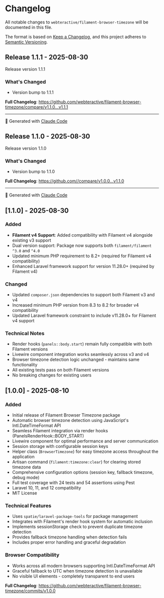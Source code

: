 # Changelog

All notable changes to `webteractive/filament-browser-timezone` will be documented in this file.

The format is based on [Keep a Changelog](https://keepachangelog.com/en/1.0.0/),
and this project adheres to [Semantic Versioning](https://semver.org/spec/v2.0.0.html).

## Release 1.1.1 - 2025-08-30

Release version 1.1.1

### What's Changed

- Version bump to 1.1.1

**Full Changelog**: https://github.com/webteractive/filament-browser-timezone/compare/v1.1.0...v1.1.1


---

🤖 Generated with [Claude Code](https://claude.ai/code)

## Release 1.1.0 - 2025-08-30

Release version 1.1.0

### What's Changed

- Version bump to 1.1.0

**Full Changelog**: https://github.com//compare/v1.0.0...v1.1.0


---

🤖 Generated with [Claude Code](https://claude.ai/code)

## [1.1.0] - 2025-08-30

### Added

- **Filament v4 Support**: Added compatibility with Filament v4 alongside existing v3 support
- Dual version support: Package now supports both `filament/filament ^3.0` and `^4.0`
- Updated minimum PHP requirement to 8.2+ (required for Filament v4 compatibility)
- Enhanced Laravel framework support for version 11.28.0+ (required by Filament v4)

### Changed

- Updated `composer.json` dependencies to support both Filament v3 and v4
- Increased minimum PHP version from 8.3 to 8.2 for broader v4 compatibility
- Updated Laravel framework constraint to include v11.28.0+ for Filament v4 support

### Technical Notes

- Render hooks (`panels::body.start`) remain fully compatible with both Filament versions
- Livewire component integration works seamlessly across v3 and v4
- Browser timezone detection logic unchanged - maintains same functionality
- All existing tests pass on both Filament versions
- No breaking changes for existing users

## [1.0.0] - 2025-08-10

### Added

- Initial release of Filament Browser Timezone package
- Automatic browser timezone detection using JavaScript's Intl.DateTimeFormat API
- Seamless Filament integration via render hooks (PanelsRenderHook::BODY_START)
- Livewire component for optimal performance and server communication
- Session storage with configurable session keys
- Helper class (`BrowserTimezone`) for easy timezone access throughout the application
- Artisan command (`filament:timezone:clear`) for clearing stored timezone data
- Comprehensive configuration options (session key, fallback timezone, debug mode)
- Full test coverage with 24 tests and 54 assertions using Pest
- Laravel 10, 11, and 12 compatibility
- MIT License

### Technical Features

- Uses `spatie/laravel-package-tools` for package management
- Integrates with Filament's render hook system for automatic inclusion
- Implements sessionStorage check to prevent duplicate timezone detection
- Provides fallback timezone handling when detection fails
- Includes proper error handling and graceful degradation

### Browser Compatibility

- Works across all modern browsers supporting Intl.DateTimeFormat API
- Graceful fallback to UTC when timezone detection is unavailable
- No visible UI elements - completely transparent to end users

**Full Changelog**: https://github.com/webteractive/filament-browser-timezone/commits/v1.0.0
